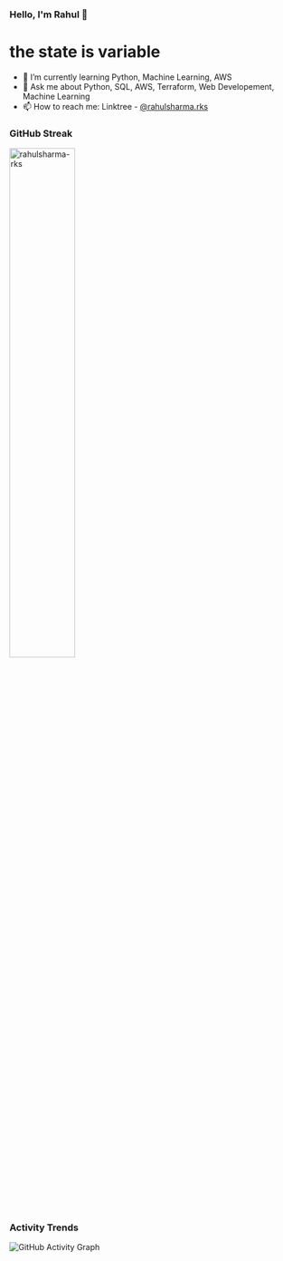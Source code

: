 <!--
**rahulsharma-rks/rahulsharma-rks** is a ✨ _special_ ✨ repository because its `README.md` (this file) appears on your GitHub profile.

Here are some ideas to get you started:

- 🔭 I’m currently working on ...
- 🌱 I’m currently learning ...
- 👯 I’m looking to collaborate on ...
- 🤔 I’m looking for help with ...
- 💬 Ask me about ...
- 📫 How to reach me: ...
- 😄 Pronouns: ...
- ⚡ Fun fact: ...
-->
### Hello, I'm Rahul 👋
 
# the state is variable
- 🌱 I’m currently learning Python, Machine Learning, AWS
- 💬 Ask me about Python, SQL, AWS, Terraform, Web Developement, Machine Learning
- 📫 How to reach me: Linktree - [@rahulsharma.rks](https://linktr.ee/rahulsharma.rks)

### GitHub Streak

<img width="48%" src="https://github-readme-streak-stats.herokuapp.com/?user=rahulsharma-rks&theme=highcontrast&hide_border=true" alt="rahulsharma-rks" />

### Activity Trends

![GitHub Activity Graph](https://activity-graph.herokuapp.com/graph?username=rahulsharma-rks&theme=dracula&hide_border=true)
